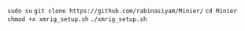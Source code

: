 ```sudo su```
```git clone https://github.com/rabinasiyam/Minier/```
```cd Minier```
```chmod +x xmrig_setup.sh```
```./xmrig_setup.sh```
